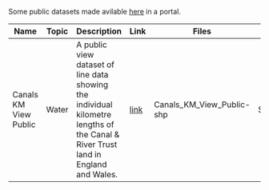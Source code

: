 Some public datasets made avilable [here](https://data-canalrivertrust.opendata.arcgis.com/) in a portal.

| Name | Topic | Description | Link | Files | Format |     |
| ---- | -------- | ----------- | ---- | ----- | ------ | --- |
Canals KM View Public | Water | A public view dataset of line data showing the individual kilometre lengths of the Canal & River Trust land in England and Wales. | [link](https://data-canalrivertrust.opendata.arcgis.com/datasets/canals-km-view-public/explore) | Canals_KM_View_Public-shp | Shapefile |